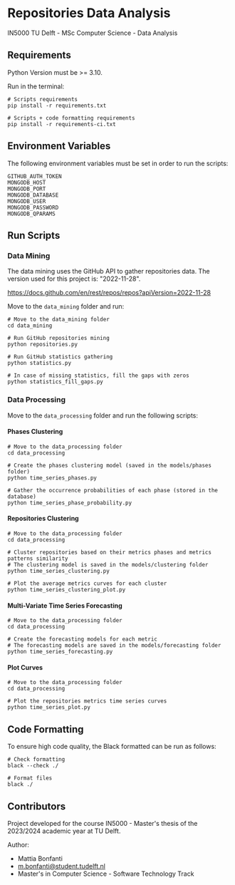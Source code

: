# Repositories Data Analysis

IN5000 TU Delft - MSc Computer Science - Data Analysis

## Requirements

Python Version must be >= 3.10.

Run in the terminal:

```shell
# Scripts requirements
pip install -r requirements.txt

# Scripts + code formatting requirements
pip install -r requirements-ci.txt
```

## Environment Variables

The following environment variables must be set in order to run the scripts:

```shell
GITHUB_AUTH_TOKEN
MONGODB_HOST
MONGODB_PORT
MONGODB_DATABASE
MONGODB_USER
MONGODB_PASSWORD
MONGODB_QPARAMS
```

## Run Scripts

### Data Mining

The data mining uses the GitHub API to gather repositories data. The version used for this project is: "2022-11-28".

https://docs.github.com/en/rest/repos/repos?apiVersion=2022-11-28

Move to the `data_mining` folder and run:

```shell
# Move to the data_mining folder
cd data_mining

# Run GitHub repositories mining
python repositories.py

# Run GitHub statistics gathering
python statistics.py

# In case of missing statistics, fill the gaps with zeros
python statistics_fill_gaps.py
```

### Data Processing

Move to the `data_processing` folder and run the following scripts:

#### Phases Clustering

```shell
# Move to the data_processing folder
cd data_processing

# Create the phases clustering model (saved in the models/phases folder)
python time_series_phases.py

# Gather the occurrence probabilities of each phase (stored in the database)
python time_series_phase_probability.py
```

#### Repositories Clustering

```shell
# Move to the data_processing folder
cd data_processing

# Cluster repositories based on their metrics phases and metrics patterns similarity
# The clustering model is saved in the models/clustering folder
python time_series_clustering.py

# Plot the average metrics curves for each cluster
python time_series_clustering_plot.py
```

#### Multi-Variate Time Series Forecasting

```shell
# Move to the data_processing folder
cd data_processing

# Create the forecasting models for each metric
# The forecasting models are saved in the models/forecasting folder
python time_series_forecasting.py
```

#### Plot Curves

```shell
# Move to the data_processing folder
cd data_processing

# Plot the repositories metrics time series curves
python time_series_plot.py
```

## Code Formatting

To ensure high code quality, the Black formatted can be run as follows:

```shell
# Check formatting
black --check ./

# Format files
black ./
```

## Contributors

Project developed for the course IN5000 - Master's thesis of the 2023/2024 academic year at TU Delft.

Author:
- Mattia Bonfanti
- [m.bonfanti@student.tudelft.nl](mailto:m.bonfanti@student.tudelft.nl)
- Master's in Computer Science - Software Technology Track
